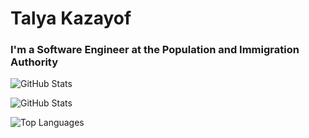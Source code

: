 # Talya Kazayof

### I'm a Software Engineer at the Population and Immigration Authority

![GitHub Stats](https://github-readme-streak-stats.herokuapp.com/?user=Talya2003&theme=tokyonight&hide_border=true)

![GitHub Stats](https://github-readme-stats.vercel.app/api?username=Talya2003&show_icons=true&theme=tokyonight)

![Top Languages](https://github-readme-stats.vercel.app/api/top-langs/?username=Talya2003&layout=compact&theme=tokyonight)
